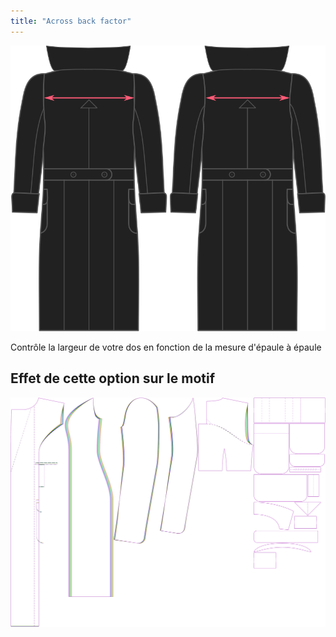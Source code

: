 ```yaml
---
title: "Across back factor"
---
```


![Across back factor](./acrossbackfactor.svg)

Contrôle la largeur de votre dos en fonction de la mesure d'épaule à épaule

## Effet de cette option sur le motif

![Cette image montre l'effet de cette option en superposant plusieurs variantes qui ont une valeur différente pour cette option](carlita_acrossbackfactor_sample.svg "Effet de cette option sur le modèle")
